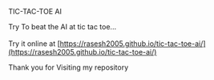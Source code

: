 TIC-TAC-TOE AI

Try To beat the AI at tic tac toe... <br><br>
Try it online at [https://rasesh2005.github.io/tic-tac-toe-ai/](https://rasesh2005.github.io/tic-tac-toe-ai/)

Thank you for Visiting my repository
